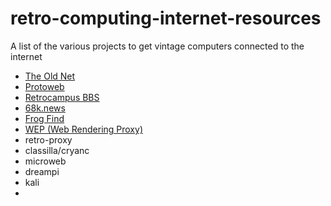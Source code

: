 # retro-computing-internet-resources
A list of the various projects to get vintage computers connected to the internet


- [The Old Net](http://theoldnet.com)
- [Protoweb](https://protoweb.org/)
- [Retrocampus BBS](http://bbs.retrocampus.com/)
- [68k.news](http://68k.news/)
- [Frog Find](http://frogfind.com/)
- [WEP (Web Rendering Proxy)](https://github.com/tenox7/wrp)
- retro-proxy
- classilla/cryanc
- microweb
- dreampi
- kali
- 
